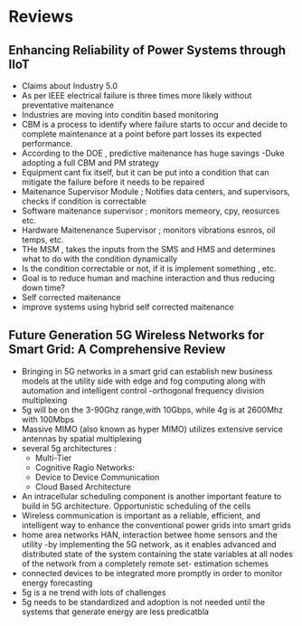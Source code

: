 # Reviews


## Enhancing Reliability of Power Systems through IIoT
- Claims about Industry 5.0
- As per IEEE electrical failure is three times more likely without preventative maitenance
- Industries are moving into conditin based monitoring
- CBM is a process to identify where failure starts to occur and decide to complete maintenance at a point before part losses its expected performance.
- According to the DOE , predictive maitenance has huge savings
-Duke adopting a full CBM and PM strategy 
- Equipment cant fix itself, but it can be put into a condition that can mitigate the failure before it needs to be repaired
- Maitenance Supervisor Module ; Notifies data centers, and supervisors, checks if condition is correctable
- Software maitenance supervisor ; monitors memeory, cpy, reosurces etc.
- Hardware Maitenenance Supervisor ; monitors vibrations esnros, oil temps, etc.
- THe MSM , takes the inputs from the SMS and HMS and determines what to do with the condition dynamically
- Is the condition correctable or not,  if it is implement something , etc.
- Goal is to reduce human and machine interaction and thus reducing down time?
- Self corrected maitenance
- improve systems using hybrid self corrected maitenance




## Future Generation 5G Wireless Networks for Smart Grid: A Comprehensive Review
- Bringing in 5G networks in a smart grid can establish new business models at the utility side with edge and fog computing along with automation and intelligent control
-orthogonal frequency division multiplexing
- 5g will be on the 3-90Ghz range,with 10Gbps, while 4g is at 2600Mhz with 100Mbps
- Massive MIMO (also known as hyper MIMO) utilizes extensive service antennas by spatial multiplexing
- several 5g architectures :
    - Multi-Tier
    - Cognitive Ragio Networks:
    - Device to Device Communication
    - Cloud Based Architecture
-  An intracellular scheduling component is another important feature to build in 5G architecture. Opportunistic scheduling of the cells
- Wireless communication is important as a reliable, efficient, and intelligent way to enhance the conventional power grids into smart grids
- home area networks HAN, interaction betwee home sensors and the utility
-by implementing the 5G network, as it enables advanced and distributed state
of the system containing the state variables at all nodes of the network from a completely remote set-
estimation schemes
- connected devices to be integrated more promptly in order to monitor energy forecasting
- 5g is a ne trend with lots of challenges 
- 5g needs to be standardized and adoption is not needed until the systems that generate energy are less predicatbla

